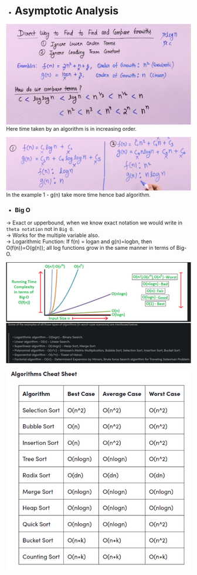 - <h1>Asymptotic Analysis</h1>
![alt text](assets/image.png)
Here time taken by an algorithm is in increasing order.

![alt text](assets/image-1.png)
In the example 1 - g(n) take more time hence bad algorithm.

- ### Big O
-> Exact or upperbound, when we know exact notation we would write in `theta notation` not in `Big O`. </br>
-> Works for the multiple variable also.</br>
-> Logarithmic Function: If f(n) = logan and g(n)=logbn, then O(f(n))=O(g(n)); all log functions grow in the same manner in terms of Big-O.

![alt text](assets/image-2.png)
![alt text](assets/image-3.png)

![alt text](assets/image-4.png)
